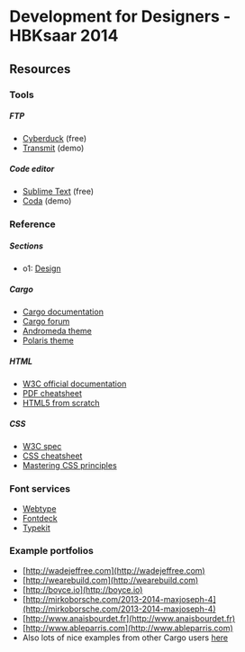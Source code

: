 # Development for Designers - HBKsaar 2014

## Resources

### Tools

##### FTP
- [Cyberduck](http://cyberduck.io) (free)
- [Transmit](http://panic.com/transmit/) (demo)


##### Code editor
- [Sublime Text](http://www.sublimetext.com) (free)
- [Coda](http://panic.com/coda/) (demo)


### Reference

##### Sections
- o1: [Design](https://github.com/jheftmann/hbksaar2014/blob/master/sections/01%20Design.pdf)

##### Cargo
- [Cargo documentation](http://cargocollective.com/developers/overview)
- [Cargo forum](http://support.cargocollective.com)
- [Andromeda theme](http://cargocollective.com/andromeda)
- [Polaris theme](http://cargocollective.com/polaris)

##### HTML
- [W3C official documentation](http://www.w3.org/TR/html-markup/)
- [PDF cheatsheet](http://www.smashingmagazine.com/wp-content/uploads/images/html5-cheat-sheet/html5-cheat-sheet.pdf)
- [HTML5 from scratch](http://www.smashingmagazine.com/2009/08/04/designing-a-html-5-layout-from-scratch/)

##### CSS
- [W3C spec](http://www.w3.org/TR/CSS/)
- [CSS cheatsheet](http://coding.smashingmagazine.com/wp-content/uploads/images/css3-cheat-sheet/css3-cheat-sheet.pdf)
- [Mastering CSS principles](http://www.smashingmagazine.com/mastering-css-principles-comprehensive-reference-guide/)


### Font services
- [Webtype](http://www.webtype.com)
- [Fontdeck](http://www.fontdeck.com)
- [Typekit](http://www.typekit.com)


### Example portfolios
- [http://wadejeffree.com](http://wadejeffree.com)
- [http://wearebuild.com](http://wearebuild.com)
- [http://boyce.io](http://boyce.io)
- [http://mirkoborsche.com/2013-2014-maxjoseph-4](http://mirkoborsche.com/2013-2014-maxjoseph-4)
- [http://www.anaisbourdet.fr](http://www.anaisbourdet.fr)
- [http://www.ableparris.com](http://www.ableparris.com)
- Also lots of nice examples from other Cargo users [here](http://cargocollective.com/favorites)


















